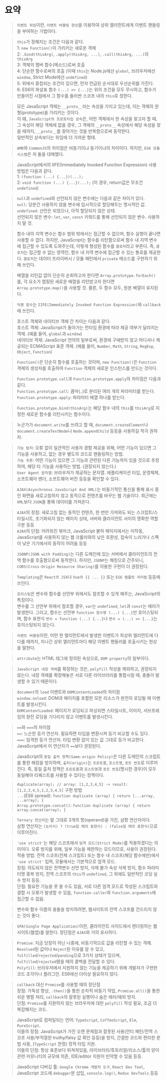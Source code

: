 # 요약

> `이벤트 위임`이란, `이벤트 버블링 현상`을 이용하여 상위 엘리먼트에게 이벤트 핸들링을 부여하는 기법이다.

> `this`가 정해지는 조건은 다음과 같다.   
1: `new Function()`이 가리키는 새로운 객체   
2: `.bind(thisArg)`, `.apply(thisArg, ...)`, `.call(thisArg, ...)`의 `thisArg`   
3: 객체의 멤버 함수(메소드)로써 호출   
4: 단순한 함수로써의 호출 (이때 `this`는 Node.js에선 `global`, 브라우저에선 `window`, Strict Mode에선 `undefined`)   
5: 위에서 중첩되는 조건이 있으면, 먼저 언급된 순서대로 우선순위를 가진다.   
6: ES6의 화살표 함수 `(...) => {...}`는 위의 조건을 모두 무시하고, 함수가 만들어진 시점에서 그 함수를 둘러싼 스코프 내의 `this`로 정한다.

> 모든 JavaScript 객체는 `__proto__`라는 속성을 가지고 있는데, 이는 객체의 원형(prototype)을 가리키는 것이다.   
이 떄, `JavaScript의 프로토타입 상속`은, 어떤 객체에서 한 속성을 찾고자 할 때, 그 속성이 해당 객체에 없을 경우, 그 객체의 `__proto__` 속성에서 해당 속성을 찾을 때까지, `__proto__`를 찾아가는 것을 반복함으로써 동작한다.   
일반적인 상속보다는 위임에 더 가까운 형태.

> `AMD`와 `CommonJS`의 차이점은 비동기이냐 동기이냐의 차이이다. 하지만, `ES6 모듈 시스템`은 저 둘을 대체했다.

> JavaScript에서의 IIFE(Immediately Invoked Function Expression) 사용 방법은 다음과 같다.   
1: `(function (...) {...})(...);`   
2: `void function (...) {...}(...);` (이 경우, return값은 무조건 `undefined`)

> `null`과 `undefined`와 선언되지 않은 변수에는 다음과 같은 차이가 있다.   
`null`: 당분간 사용하지 않을 변수에 임시적으로 할당해두는 명시적인 값.   
`undefined`: 선언은 되었으나, 아직 할당되지 않은 상태.   
선언되지 않은 변수: `let`, `var`, `const` 키워드를 통해 선언되지 않은 변수. 사용하지 말 것.

> 함수 내의 지역 변수는 함수 범위 밖에서는 접근할 수 없으며, 함수 실행이 끝나면 사용할 수 없다. 하지만, JavaScript는 함수를 리턴함으로써 함수 내 지역 변수에 접근할 수 있도록 도와주는데, 이렇게 형성된 함수를 `클로저`라고 부른다. 즉, `클로저`는 접근할 수 없는 영역인, 함수 내 지역 변수에 접근할 수 있는 통로를 제공한다. `클로저`는 데이터 프라이버시 / 모듈 패턴에서 `private` 메소드를 구현하기 위해 쓰인다.

> 배열을 리턴값 없이 단순히 순회하고자 한다면 `Array.prototype.forEach()`를, 각 요소가 맵핑된 새로운 배열을 리턴받고자 한다면 `Array.prototype.map()`을 사용할 것. 물론, 두 함수 모두, 원본 배열이 유지된다.

> `익명 함수`는 `IIFE(Immediately Invoked Function Expression)`와 `callback`에 쓰인다.

> 호스트 객체와 네이티브 객체 간 차이는 다음과 같다.   
호스트 객체: JavaScript가 돌아가는 런타임 환경에 따라 제공 여부가 달라지는 객체. (예를 들어, `global`과 `window`)   
네이티브 객체: JavaScript 언어의 일부로써, 환경에 구애받지 않고 어디서나 제공되는 ECMAScript 표준 객체. (예를 들어, `Number`, `Math`, `String`, `RegExp`, `Object`, `Function`)

> `Function()`은 단순히 함수를 호출하는 것이며, `new Function()`은 `Function` 객체의 생성자를 호출하여 `Function` 객체의 새로운 인스턴스를 만드는 것이다.

> `Function.prototype.call`과 `Function.prototype.apply`의 차이점은 다음과 같다.   
`Function.prototype.call`: 콤마(`,`)로 분리된 여러 개의 파라미터를 받는다.   
`Function.prototype.apply`: 파라미터 배열 하나를 받는다.

> `Function.prototype.bind(thisArg)`는 해당 함수 내의 `this`를 `thisArg`로 지정한 새로운 함수를 리턴시키는 함수이다.

> 누군가가 `document.write`를 쓰려고 할 때, `document.createElement`나 `document.createTextNode`나 `Node.appendChild` 등등을 사용하길 적극 권하자.

> `기능 탐지`: 오류 없이 일관적인 사용자 경험 제공을 위해, 어떤 기능이 있으면 그 기능을 사용하고, 없는 경우 별도의 코드로 핸들링하는 방법.   
`기능 추론`: 어떤 기능이 있으면 그 기능과 관련된 다른 기능까지 있을 것으로 추정하여, 해당 타 기능을 사용하는 방법. (권장되지 않는다.)   
`User Agent 문자열`: 브라우저가 제공하는 문자열. 애플리케이션 타입, 운영체제, 소프트웨어 벤더, 소프트웨어 버전 등등을 확인할 수 있다.

> `AJAX(Asynchronus JavaScript And XML)`는 비동기적인 통신을 통해 표시 중인 화면을 새로고침하지 않고 동적으로 컨텐츠를 바꾸는 웹 기술이다. 최근에는 `XML`보다 `JSON`을 통해 데이터를 가져온다.

> `AJAX`의 장점: 새로고침 없는 동적인 컨텐츠, 한 번만 가져와도 되는 스크립트/스타일시트, 초기화되지 않는 페이지 상태, 서버와 클라이언트 사이의 명확한 역할 구분 등등   
`AJAX`의 단점: 어려워진 북마크, JavaScript 불허 페이지에서는 미작동, JavaScript를 사용하지 않는 웹 크롤러와의 낮은 호환성, 접속이 느리거나 스펙이 낮은 기기에서의 동작이 어려움 등등

> `JSONP(JSON with Padding)`는 다른 도메인에 있는 서버에서 클라이언트의 전역 함수를 호출함으로써 동작한다. 하지만, `JSONP`는 해킹으로 간주되니, `CORS(Cross-Origin Resource Sharing)`를 이용한 구현이 더 권장된다.

> `Templating`은 `React의 JSX`나 `Vue의 {{ ... }}` 또는 `ES6 템플릿 리터럴` 등등에 쓰인다.

> `호이스팅`은 변수와 함수를 선언부 위에서도 참조할 수 있게 해주는, JavaScript의 특징이다.   
변수를 그 선언부 위에서 참조할 경우, `var`는 `undefined`, `let`과 `const`는 에러가 발생한다. 그리고, 함수는 선언부 `function 함수명 (...) {...}`만 호이스팅되며, 함수 표현식 `변수 = function (...) {...}`나 `변수 = (...) => {...}`는 호이스팅되지 않는다.

> `이벤트 버블링`이란, 어떤 한 엘리먼트에서 발생한 이벤트가 최상위 엘리먼트에 다다를 때까지, 지나간 상위 엘리먼트마다 해당 이벤트 핸들러를 호출시키는 현상을 말한다.

> `attribute`는 HTML 태그에 정의된 속성으로, `DOM property`의 일부이다.

> `JavaScript 내장 객체`를 확장하는 것은, `polyfill` 작성을 제외하고, 권장되지 않는다. 내장 객체를 확장해놓은 서로 다른 라이브러리를 통합시킬 때, 충돌이 발생할 수 있기 때문이다.

> `document`의 `load` 이벤트와 `DOMContentLoaded`의 차이점   
`window.onload`: DOM과 페이지를 포함한 모든 리소스가 완전히 로딩될 때 이벤트를 발생시킨다.   
`DOMContentLoaded`: 페이지가 로딩되고 파싱되면 스타일시트, 이미지, 서브프레임의 완전 로딩을 기다리지 않고 이벤트를 발생시킨다.

> `==`와 `===`의 차이점   
`==`: 느슨한 등가 연산자. 필요하면 타입을 변환시켜 등가 비교할 수도 있다.   
`===`: 엄격한 등가 연산자. 타입 변환 없이 있는 값 그대로 등가 비교한다. JavaScript에서 이 연산자가 `==`보다 권장된다.

> JavaScript의 `동일 출처 정책(Same-origin Policy)`은 다른 도메인의 스크립트를 통한 해킹을 방지하며, `출처(origin)`는 `프로토콜`, `호스트명`, `포트 번호`로 이루어진다. 즉, 동일 출처 정책은 `프로토콜`과 `호스트명`과 `포트 번호`(명시한 경우)이 모두 동일해야 리퀘스트를 사용할 수 있다는 정책이다.

> `duplicate(array); // array: [1,2,3,4,5] -> result: [1,2,3,4,5,1,2,3,4,5]` 구현 방법   
`...`(ES6 spread): `function duplicate (array) { return [...array, ...array]; }`   
`Array.prototype.concat()`: `function duplicate (array) { return array.concat(array); }`

> `Ternary 연산자`는 말 그대로 3개의 항(operand)을 가진, 삼항 연산자이다.   
삼항 연산자는 `(논리식) ? (true일 때의 표현식) : (false일 때의 표현식)`으로 이루어진다.

> `'use strict'`는 해당 스코프에서 `엄격 모드(Strict Mode)`를 적용하겠다는 의미이다. 오류 방지를 위해, 일부 기능을 제한하는 모드이므로, 사용이 권장된다.   
적용 방법: 전역 스코프(전체 스크립트) 또는 함수 내 스코프(해당 함수에만)에서 `'use strict'` 입력, 모듈에서는 기본적으로 엄격 모드.   
장점: 의도되지 않은 전역변수 선언 방지, 삭제 불가 속성 삭제 방지, 함수 파라미터명 중복 방지, 전역 스코프의 `this`가 `undefined`, 그 외에도 일반적인 코딩 실수 방지 등등.    
단점: 필요한 기능을 못 쓸 수도 있음, 서로 다른 엄격 모드로 작성된 스크립트와 결합 시 오류가 발생할 수 있음, `function.caller`와 `function.arguments`에 접근할 수 없음.

> 변수와 함수 이름의 충돌을 방지하려면, 웹사이트의 전역 스코프를 건드리지 않는 것이 좋다.

> `SPA(Single Page Application)`이란, 클라이언트 사이드에서 렌더링하는 웹사이트(웹앱)를 말한다. 장단점은 `AJAX`와 거의 유사하다.

> `Promise`: 지금 당장이 아닌 나중에, 비동기적으로 값을 리턴할 수 있는 객체. `Resolved`된 값이나 `Reject`된 이유를 알 수 있고, `fulfilled`/`rejected`/`pending`으로 3가지 상태가 있으며, `fulfilled`/`rejected`됐을 때의 콜백을 전달할 수 있다.   
`Polyfill`: 브라우저에서 지원하지 않는 기능을 제공하기 위해 개발자가 구현한 코드 조각이나 플러그인. ES6에선 더이상 필요하지 않다.

> `callback` 대신 `Promise`를 사용할 때의 장단점   
장점: 가독성 향상, `.then()`을 통한 순차적 비동기 작업, `Promise.all()`을 통한 쉬운 병렬 처리, `callback`의 잘못된 실행이나 숨은 에러/예외 방지.   
단점: `Promise`를 지원하지 않는 브라우저에 대한 `polyfill` 작성 필요, 조금 더 복잡해지는 코드.

> JavaScript로 컴파일되는 언어: `TypeScript`, `CoffeeScript`, `Elm`, `PureScript`.   
이들의 장점: JavaScript가 가진 오랜 문제점과 잘못된 사용(안티 패턴/전역 스코프 사용/부적절한 truthy/falsy 값 확인 등등)을 방지, 간결한 코드와 편리한 문법 사용, (`TypeScript` 한정) 정적 타입 지원.   
이들의 단점: 항상 표준보다 뒤쳐져있음, 라이브러리/튜토리얼/리소스/툴의 양이 관련 커뮤니티의 규모에 의존, IDE/editor 지원이 빈약할 수 있음 등등.

> JavaScript 디버깅 툴: `Google Chrome 개발자 도구`, `React Dev Tool`, JavaScript 코드에 `debugger`문 삽입, `console.log()`, `Redux DevTools` 등등